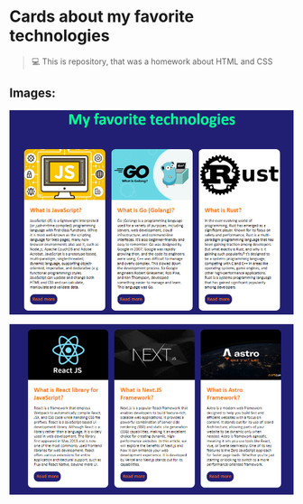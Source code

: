 # Cards about my favorite technologies

> 💻 This is repository, that was a homework about HTML and CSS

## Images:
![Screenshot one of the cards](img/screenshot_1.png)

![Screenshot two of the cards](/img/screenshot_2.png)